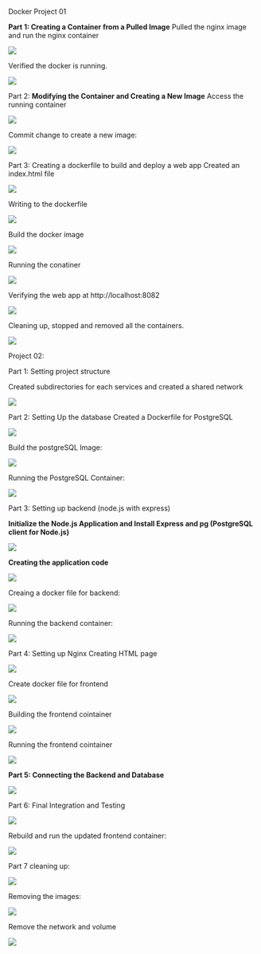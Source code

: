 ﻿Docker Project 01

**Part 1: Creating a Container from a Pulled Image** Pulled the nginx image and run the nginx container

![](Aspose.Words.d4df0fff-8683-4971-a853-7943a03411b2.001.png)

Verified the docker is running.

![](Aspose.Words.d4df0fff-8683-4971-a853-7943a03411b2.002.png)

Part 2: **Modifying the Container and Creating a New Image** Access the running container

![](Aspose.Words.d4df0fff-8683-4971-a853-7943a03411b2.003.png)

Commit change to create a new image:

![](Aspose.Words.d4df0fff-8683-4971-a853-7943a03411b2.004.png)

Part 3: Creating a dockerfile to build and deploy a web app  Created an index.html file

![](Aspose.Words.d4df0fff-8683-4971-a853-7943a03411b2.005.png)

Writing to the dockerfile

![](Aspose.Words.d4df0fff-8683-4971-a853-7943a03411b2.006.png)

Build the docker image

![](Aspose.Words.d4df0fff-8683-4971-a853-7943a03411b2.007.png)

Running the conatiner 

![](Aspose.Words.d4df0fff-8683-4971-a853-7943a03411b2.008.png)

Verifying the web app at http://localhost:8082

![](Aspose.Words.d4df0fff-8683-4971-a853-7943a03411b2.009.png)

Cleaning up, stopped and removed all the containers.

![](Aspose.Words.d4df0fff-8683-4971-a853-7943a03411b2.010.png)

Project 02:

Part 1: Setting project structure

Created subdirectories for each services  and created a shared network 

![](Aspose.Words.d4df0fff-8683-4971-a853-7943a03411b2.011.png)

Part 2: Setting Up the database Created a Dockerfile for PostgreSQL

![](Aspose.Words.d4df0fff-8683-4971-a853-7943a03411b2.012.png)

Build the postgreSQL Image:

![](Aspose.Words.d4df0fff-8683-4971-a853-7943a03411b2.013.png)

Running the PostgreSQL Container:

![](Aspose.Words.d4df0fff-8683-4971-a853-7943a03411b2.014.png)

Part 3: Setting up backend (node.js with express)

**Initialize the Node.js Application and Install Express and pg (PostgreSQL client for Node.js)**

![](Aspose.Words.d4df0fff-8683-4971-a853-7943a03411b2.015.png)

**Creating the application code**

![](Aspose.Words.d4df0fff-8683-4971-a853-7943a03411b2.016.png)

Creaing a docker file for backend:

![](Aspose.Words.d4df0fff-8683-4971-a853-7943a03411b2.017.png)

Running the backend container:

![](Aspose.Words.d4df0fff-8683-4971-a853-7943a03411b2.018.png)

Part 4: Setting up Nginx Creating HTML page

![](Aspose.Words.d4df0fff-8683-4971-a853-7943a03411b2.019.png)

Create docker file for frontend

![](Aspose.Words.d4df0fff-8683-4971-a853-7943a03411b2.020.png)

Building the frontend cointainer

![](Aspose.Words.d4df0fff-8683-4971-a853-7943a03411b2.021.png)

Running the frontend cointainer

![](Aspose.Words.d4df0fff-8683-4971-a853-7943a03411b2.022.png)

**Part 5: Connecting the Backend and Database**

![](Aspose.Words.d4df0fff-8683-4971-a853-7943a03411b2.023.png)

Part 6: Final Integration and Testing

![](Aspose.Words.d4df0fff-8683-4971-a853-7943a03411b2.024.png)

Rebuild and run the updated frontend container:

![](Aspose.Words.d4df0fff-8683-4971-a853-7943a03411b2.025.png)

Part 7 cleaning up:

![](Aspose.Words.d4df0fff-8683-4971-a853-7943a03411b2.026.png)

Removing the images:

![](Aspose.Words.d4df0fff-8683-4971-a853-7943a03411b2.027.png)

Remove the network and volume

![](Aspose.Words.d4df0fff-8683-4971-a853-7943a03411b2.028.png)
